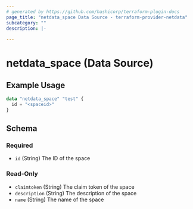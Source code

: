 ```yaml
---
# generated by https://github.com/hashicorp/terraform-plugin-docs
page_title: "netdata_space Data Source - terraform-provider-netdata"
subcategory: ""
description: |-
  
---
```


# netdata_space (Data Source)



## Example Usage

```terraform
data "netdata_space" "test" {
  id = "<spaceid>"
}
```

<!-- schema generated by tfplugindocs -->
## Schema

### Required

- `id` (String) The ID of the space

### Read-Only

- `claimtoken` (String) The claim token of the space
- `description` (String) The description of the space
- `name` (String) The name of the space
